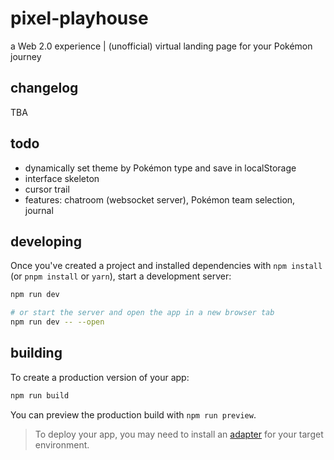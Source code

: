 # pixel-playhouse

a Web 2.0 experience | (unofficial) virtual landing page for your Pokémon journey

## changelog

TBA

## todo
- dynamically set theme by Pokémon type and save in localStorage
- interface skeleton
- cursor trail
- features: chatroom (websocket server), Pokémon team selection, journal

## developing

Once you've created a project and installed dependencies with `npm install` (or `pnpm install` or `yarn`), start a development server:

```bash
npm run dev

# or start the server and open the app in a new browser tab
npm run dev -- --open
```

## building

To create a production version of your app:

```bash
npm run build
```

You can preview the production build with `npm run preview`.

> To deploy your app, you may need to install an [adapter](https://kit.svelte.dev/docs/adapters) for your target environment.
